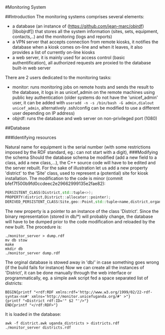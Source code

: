 #Monitoring System

##Introduction
The monitoring systems comprises several elements:

* a database (an instance of (https://github.com/jean-marc/objrdf)[libobjrdf]) that stores all the system information (sites, sets, equipment, contacts,..) and the monitoring (logs and reports) 
* a VPN server that accepts connection from remote kiosks, it notifies the database when a kiosk comes on-line and when it leaves, it also provides a list of currently on-line kiosks
* a web server, it is mainly used for access control (basic authentification), all authorized requests are proxied to the database built-in web server

There are 2 users dedicated to the monitoring tasks:

* monitor: runs monitoring jobs on remote hosts and sends the result to the database, it logs in as unicef_admin on the remote machines using public key authentication (older systems do not have the 'unicef_admin' user, it can be added with ```useradd -n -s /bin/bash -G admin,dialout unicef_admin```, alternatively .ssh/config can be modified to use a different user depending on IP address)
* objrdf: runs the database and web server on non-privileged port (1080)


##Database

###Identifying resources

Natural name for equipment is the serial number (with some restrictions imposed by the RDF standard, eg.: can not start with a digit), 
###Modifying the schema
Should the database schema be modified (add a new field to a class, add a new class,...), the C++ source code will have to be edited and the server rebuilt. 
For the sake of illustration let us add a new property 'district' to the 'Site' class, used to represent a (potential) site for kiosk installation.
The modification to the code is minor (commit bfef7f500b9fd0ccdeec2e29662999135e2fae82):
```cpp
PERSISTENT_CLASS(District,std::tuple<>);
PROPERTY(district,District::allocator::pointer);
DERIVED_PERSISTENT_CLASS(Site,geo::Point,std::tuple<name,district,organization,array<report>>);
```
The new property is a pointer to an instance of the class 'District'.
Since the binary representation (stored in db/*) will probably change, the database will have to be dumped prior to the code modification and reloaded by the new built.
The procedure is:
```
./monitor_server > dump.rdf
mv db stow
make
mkdir db
./monitor_server dump.rdf
```
The orginal database is stowed away in 'db/' in case something goes wrong (if the build fails for instance)
Now we can create all the instances of 'District', it can be done manually through the web interface or programmatically, eg. a simple awk script fed a space separated list of districts:
```
BEGIN{printf "<rdf:RDF xmlns:rdf='http://www.w3.org/1999/02/22-rdf-syntax-ns#' xmlns='http://monitor.unicefuganda.org/#' >"}
{printf "<District rdf:ID='" $2 "'/>"}
END{printf "</rdf:RDF>"}
```
It is loaded in the database:
```
awk -f district.awk uganda_districts > districts.rdf
./monitor_server districts.rdf
```









